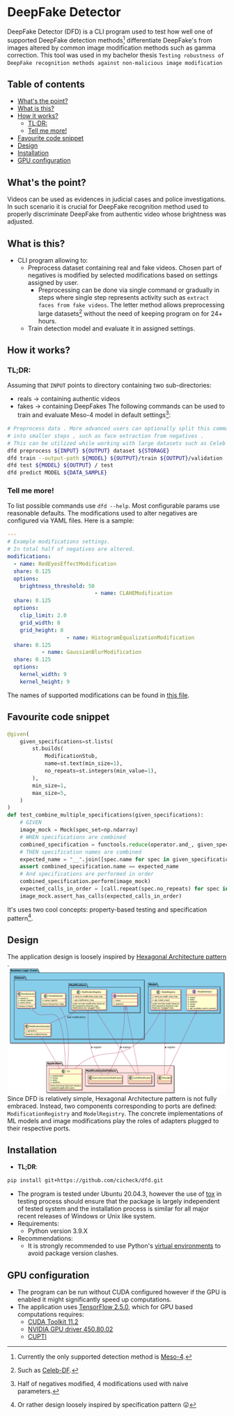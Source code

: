 # DeepFake Detector

DeepFake Detector (DFD) is a CLI program used to test how well one of supported DeepFake detection methods[^1]
differentiate DeepFake's from images altered by common image modification methods such as gamma correction. This tool
was used in my bachelor
thesis `Testing robustness of DeepFake recognition methods against non-malicious image modification`

## Table of contents
* [What's the point?](#what-s-the-point-)
* [What is this?](#what-is-this-)
* [How it works?](#how-it-works-)
    * [TL;DR:](#tl-dr-)
    * [Tell me more!](#tell-me-more-)
* [Favourite code snippet](#favourite-code-snippet)
* [Design](#design)
* [Installation](#installation)
* [GPU configuration](#gpu-configuration)

## What's the point?

Videos can be used as evidences in judicial cases and police investigations. In such scenario it is crucial for DeepFake
recognition method used to properly discriminate DeepFake from authentic video whose brightness was adjusted.

## What is this?

* CLI program allowing to:
    * Preprocess dataset containing real and fake videos. Chosen part of negatives is modified by selected modifications based on settings assigned by user.
        * Preprocessing can be done via single command or gradually in steps where single step represents activity such
          as `extract faces from fake videos`. The letter method allows preprocessing large datasets[^2] without the
          need of keeping program on for 24+ hours.
    * Train detection model and evaluate it in assigned settings.

## How it works?

### TL;DR:

Assuming that `INPUT` points to directory containing two sub-directories:

* reals -> containing authentic videos
* fakes -> containing DeepFakes The following commands can be used to train and evaluate Meso-4 model in default
  settings[^3]:

```bash
# Preprocess data . More advanced users can optionally split this command
# into smaller steps , such as face extraction from negatives .
# This can be utilized while working with large datasets such as Celeb - DF .
dfd preprocess ${INPUT} ${OUTPUT} dataset ${STORAGE}
dfd train --output-path ${MODEL} ${OUTPUT}/train ${OUTPUT}/validation
dfd test ${MODEL} ${OUTPUT} / test
dfd predict MODEL ${DATA_SAMPLE}
```

### Tell me more!

To list possible commands use `dfd --help`. Most configurable params use reasonable defaults. The modifications used to
alter negatives are configured via YAML files. Here is a sample:

```yaml
---
# Example modifications settings.
# In total half of negatives are altered.
modifications:
  - name: RedEyesEffectModification
  share: 0.125
  options:
    brightness_threshold: 50
                            - name: CLAHEModification
  share: 0.125
  options:
    clip_limit: 2.0
    grid_width: 8
    grid_height: 8
                   - name: HistogramEqualizationModification
  share: 0.125
           - name: GaussianBlurModification
  share: 0.125
  options:
    kernel_width: 9
    kernel_height: 9
```

The names of supported modifications can be found in [this file](src/dfd/datasets/modifications/register.py).

## Favourite code snippet

```python
@given(
    given_specifications=st.lists(
        st.builds(
            ModificationStub,
            name=st.text(min_size=1),
            no_repeats=st.integers(min_value=1),
        ),
        min_size=1,
        max_size=5,
    )
)
def test_combine_multiple_specifications(given_specifications):
    # GIVEN
    image_mock = Mock(spec_set=np.ndarray)
    # WHEN specifications are combined
    combined_specification = functools.reduce(operator.and_, given_specifications)
    # THEN specification names are combined
    expected_name = "__".join([spec.name for spec in given_specifications])
    assert combined_specification.name == expected_name
    # And specifications are performed in order
    combined_specification.perform(image_mock)
    expected_calls_in_order = [call.repeat(spec.no_repeats) for spec in given_specifications]
    image_mock.assert_has_calls(expected_calls_in_order)
```

It's uses two cool concepts: property-based testing and specification pattern[^4].

## Design

The application design is loosely inspired
by [Hexagonal Architecture pattern](https://netflixtechblog.com/ready-for-changes-with-hexagonal-architecture-b315ec967749)
.
![UML diagram](docs/diagrams/app_architecture.png "App Architecture")
Since DFD is relatively simple, Hexagonal Architecture pattern is not fully embraced. Instead, two components
corresponding to ports are defined: `ModificationRegistry` and `ModelRegistry`. The concrete implementations of ML
models and image modifications play the roles of adapters plugged to their respective ports.

## Installation

* **TL;DR**:

```bash
pip install git+https://github.com/cicheck/dfd.git
```

* The program is tested under Ubuntu 20.04.3, however the use of [tox](https://tox.wiki/en/latest/index.html) in testing
  process should ensure that the package is largely independent of tested system and the installation process is similar
  for all major recent releases of Windows or Unix like system.
* Requirements:
    * Python version 3.9.X
* Recommendations:
    * It is strongly recommended to use Python's [virtual environments](https://docs.python.org/3/tutorial/venv.html) to
      avoid package version clashes.

## GPU configuration

* The program can be run without CUDA configured however if the GPU is enabled it might significantly speed up
  computations.
* The application uses [TensorFlow 2.5.0](https://github.com/tensorflow/tensorflow/releases/tag/v2.5.0), which for GPU
  based computations requires:
    * [CUDA Toolkit 11.2](https://developer.nvidia.com/cuda-toolkit-archive)
    * [NVIDIA GPU driver 450.80.02](https://www.nvidia.com/download/index.aspx?lang=en-us)
    * [CUPTI](https://docs.nvidia.com/cuda/cupti/)

[^1]: Currently the only supported detection method is [Meso-4](https://arxiv.org/abs/1809.00888).
[^2]: Such as [Celeb-DF](https://github.com/yuezunli/celeb-deepfakeforensics).
[^3]: Half of negatives modified, 4 modifications used with naive parameters.
[^4]: Or rather design loosely inspired by specification pattern :stuck_out_tongue:
